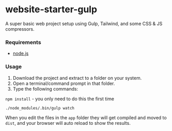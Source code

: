 # website-starter-gulp

A super basic web project setup using Gulp, Tailwind, and some CSS & JS compressors.

### Requirements

* [node.js](https://nodejs.org/)

### Usage

1. Download the project and extract to a folder on your system.
2. Open a terminal/command prompt in that folder.
3. Type the following commands:

`npm install` - you only need to do this the first time

`./node_modules/.bin/gulp watch`

When you edit the files in the `app` folder they will get compiled and moved to `dist`, and your browser will auto reload to show the results.
